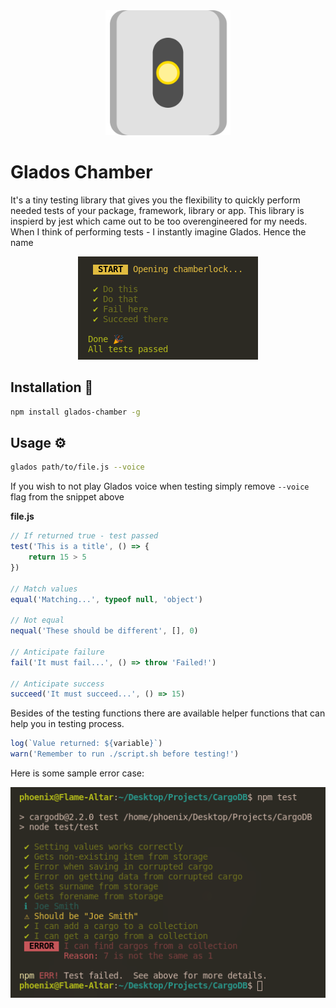 <div align="center">
    <img src="arts/glados.png" width="200">
</div>

# Glados Chamber

It's a tiny testing library that gives you the flexibility to quickly perform needed tests of your package, framework, library or app. This library is inspierd by jest which came out to be too overengineered for my needs. When I think of performing tests - I instantly imagine Glados. Hence the name

<div align="center">
 <img src="arts/ss1.png">
</div>

## Installation 🔧

```bash
npm install glados-chamber -g
```

## Usage ⚙️

```bash
glados path/to/file.js --voice
```

If you wish to not play Glados voice when testing
simply remove `--voice` flag from the snippet above

**file.js**

```js
// If returned true - test passed
test('This is a title', () => {
    return 15 > 5
})

// Match values
equal('Matching...', typeof null, 'object')

// Not equal
nequal('These should be different', [], 0)

// Anticipate failure
fail('It must fail...', () => throw 'Failed!')

// Anticipate success
succeed('It must succeed...', () => 15)
```

Besides of the testing functions there are available helper functions that can help you in testing process.

```js
log(`Value returned: ${variable}`)
warn('Remember to run ./script.sh before testing!')
```

Here is some sample error case:

<div align="center">
 <img src="arts/ss.png">
</div>
